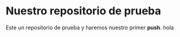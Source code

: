 # Nuestro repositorio de prueba
 Este un repositorio de prueba y haremos nuestro primer **push**.
hola
